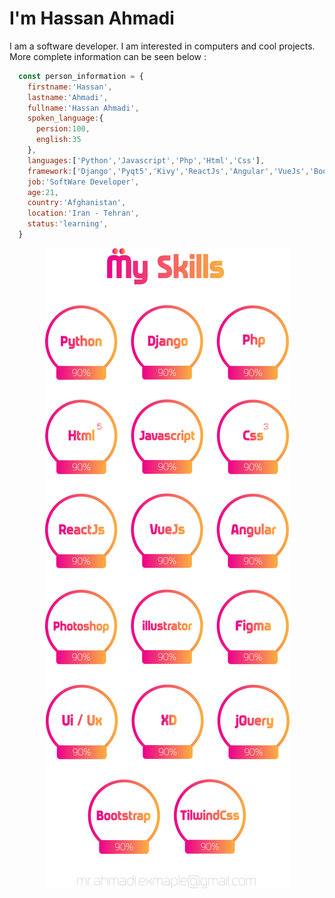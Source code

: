 <h1>I'm Hassan Ahmadi</h1>

<p>
  I am a software developer. I am interested in computers and cool projects. More complete information can be seen below :
</p>

```javascript
  const person_information = {
    firstname:'Hassan',
    lastname:'Ahmadi',
    fullname:'Hassan Ahmadi',
    spoken_language:{
      persion:100,
      english:35
    },
    languages:['Python','Javascript','Php','Html','Css'],
    framework:['Django','Pyqt5','Kivy','ReactJs','Angular','VueJs','Bootstrap','Tailwind CSS'],
    job:'SoftWare Developer',
    age:21,
    country:'Afghanistan',
    location:'Iran - Tehran',
    status:'learning',
  }
```

<p style='text-align:center;'>
<img src="https://github.com/ahmadi-example/ahmadi-example/blob/main/skills.png?raw=true" alt="Hassan Ahmadi's skills" title="Hassan Ahmadi's skills"/>
</p>





